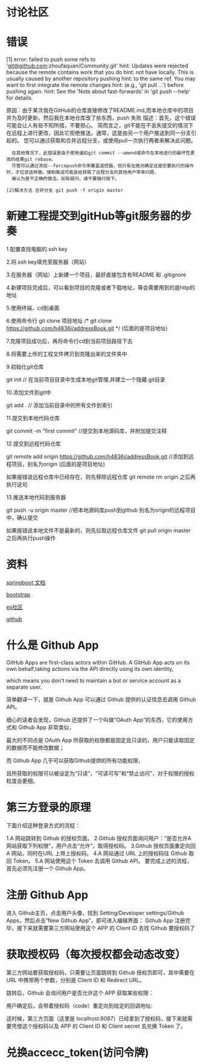 # 讨论社区

# 错误
[1] error: failed to push some refs to 'git@github.com:zhoufaquan/Community.git'
hint: Updates were rejected because the remote contains work that you do
hint: not have locally. This is usually caused by another repository pushing
hint: to the same ref. You may want to first integrate the remote changes
hint: (e.g., 'git pull ...') before pushing again.
hint: See the 'Note about fast-forwards' in 'git push --help' for details.

   原因：由于某次我在GitHub的仓库直接修改了README.md,而本地仓库中的项目并为及时更新，然后我在本地仓库改了些东西，push 失败
   描述：首先，这个错误可能会让人有些不知所措，不要担心。
      简而言之，git不能在不丢失提交的情况下在远程上进行更改，因此它拒绝推送。通常，这是由另一个用户推送到同一分支引起的。
      您可以通过获取和合并远程分支，或使用pull一次执行两者来解决此问题。
      
      在其他情况下，此错误是由于使用诸如git commit --amend或命令在本地进行的破坏性更改的结果git rebase。
      尽管可以通过添加--forcepush命令来覆盖遥控器，但只有在绝对确定这是您要执行的操作时，才应该这样做。强制推送可能会给获取了远程分支的其他用户带来问题，
      被认为是不正确的做法。如有疑问，请不要强行按下。
      
    [2]解决方法 合并分支 git push -f origin master

# 新建工程提交到gitHub等git服务器的步奏

1.配置查找电脑的.ssh key

2.将.ssh key填充至服务器（网站）

3.在服务器（网站）上新建一个项目，最好直接包含有README 和 .gitignore

4.新建项目完成后，可以看到项目的克隆或者下载地址，等会需要用到的是http的地址


5.使用终端，cd到桌面

6.使用命令行 git clone 项目地址 /* git clone https://github.com/h4836j/addressBook.git */ (后面的是项目地址)

7.克隆项目成功后，再将命令行cd到当前项目路径下去

8.将需要上传的工程文件拷贝到克隆出来的文件夹中

9.初始化git仓库

git init // 在当前项目目录中生成本地git管理,并建立一个隐藏.git目录

10.添加文件到git中

git add . // 添加当前目录中的所有文件到索引

11.提交到本地代码仓库

git commit -m "first commit" //提交到本地源码库，并附加提交注释

12.提交到远程代码仓库

git remote add origin https://github.com/h4836j/addressBook.git //添加到远程项目，别名为origin (后面的是项目地址)

如果报错说远程仓库中已经存在，则先移除远程仓库 git remote rm origin 之后再执行这句

13.推送本地代码到服务器

git push -u origin master //把本地源码库push到github 别名为origin的远程项目中，确认提交

如果报错说本地文件不是最新的，则先拉取远程仓库文件 git pull origin master 之后再执行push操作


# 资料
[springboot 文档](https://docs.spring.io/spring-boot/docs)

[bootstrap](https://v3.bootcss.com/components/#navbar)

[es社区](https://elasticsearch.cn/)

[github](https://github.com/zhoufaquan/Kaola)

# 什么是 Github App

GitHub Apps are first-class actors within GitHub. A GitHub App acts on its own behalf,taking actions via the API directly using its own identity,
 
which means you don't need to maintain a bot or service account as a separate user.
 
 简单翻译一下，就是 Github App 可以通过 Github 提供的认证信息去调用 Github API。
 
 细心的读者会发现，Github 还提供了一个叫做“OAuth App”的东西，它的使用方式和 Github App 非常类似，
 
 最大的不同点是 OAuth App 所获取的权限都是固定且只读的，用户只能读取固定的数据而不能修改数据；
 
 而 Github App 几乎可以获取Github提供的所有功能权限，
 
 且所获取的权限可以被设定为“只读”，“可读可写”和“禁止访问”，对于权限的授权粒度会更细。
 
 # 第三方登录的原理
 
 下面介绍这种登录方式的流程：
 
 1.A 网站跳转到 Github 的授权页面。
 2.Github 授权页面询问用户：“是否允许A网站获取下列权限”，用户点击“允许”，取得授权码。
 3.Github 授权页面重定向回 A 网站，同时在URL 上带上授权码。
 4.A 网站通过 URL 上的授权码往 Github 取回 Token。
 5.A 网站使用这个 Token 去调用 Github API。
 要完成上述的流程，首先必须先注册一个 Github App。
 
 # 注册 Github App
 
 进入 Github主页，点击用户头像，找到 Setting/Developer settings/Github Apps，然后点击“New Github App”，即可进入编辑界面：
 Github App 注册完毕，接下来就需要第三方网站使用这个 APP 的 Client ID 去找 Github 要授权码了
 # 获取授权码（每次授权都会动态改变）
 
 第三方网站要获取授权码，只需要让页面跳转到 Github 授权页即可，其中需要在 URL 中携带两个参数，分别是 Client ID 和 Redirect URL。
 
 跳转后，Github 会询问用户是否允许这个 APP 获取某些权限：
 
 用户确定后，会带着授权码（code）重定向到给定的回调地址:
 
 这时候，第三方页面（这里是 localhost:8087）已经拿到了授权码，接下来就需要凭借这个授权码以及 APP 的 Client ID 和 Client secret 去兑换 Token 了。
 
 
 # 兑换accecc_token(访问令牌)
 
